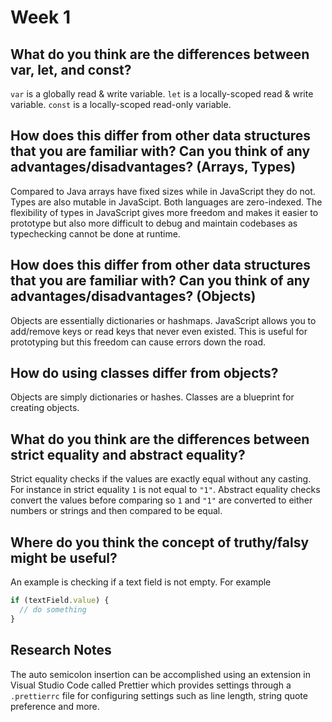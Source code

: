 # Week 1

## What do you think are the differences between var, let, and const?

`var` is a globally read & write variable. `let` is a locally-scoped read &
write variable. `const` is a locally-scoped read-only variable.

## How does this differ from other data structures that you are familiar with? Can you think of any advantages/disadvantages? (Arrays, Types)

Compared to Java arrays have fixed sizes while in JavaScript they do not. Types
are also mutable in JavaScipt. Both languages are zero-indexed. The flexibility
of types in JavaScript gives more freedom and makes it easier to prototype but
also more difficult to debug and maintain codebases as typechecking cannot be
done at runtime.

## How does this differ from other data structures that you are familiar with? Can you think of any advantages/disadvantages? (Objects)

Objects are essentially dictionaries or hashmaps. JavaScript allows you to
add/remove keys or read keys that never even existed. This is useful for
prototyping but this freedom can cause errors down the road.

## How do using classes differ from objects?

Objects are simply dictionaries or hashes. Classes are a blueprint for creating
objects.

## What do you think are the differences between strict equality and abstract equality?

Strict equality checks if the values are exactly equal without any casting. For
instance in strict equality `1` is not equal to `"1"`. Abstract equality checks
convert the values before comparing so `1` and `"1"` are converted to either
numbers or strings and then compared to be equal.

## Where do you think the concept of truthy/falsy might be useful?

An example is checking if a text field is not empty. For example

```js
if (textField.value) {
  // do something
}
```

## Research Notes

The auto semicolon insertion can be accomplished using an extension in Visual
Studio Code called Prettier which provides settings through a `.prettierrc` file
for configuring settings such as line length, string quote preference and more.
